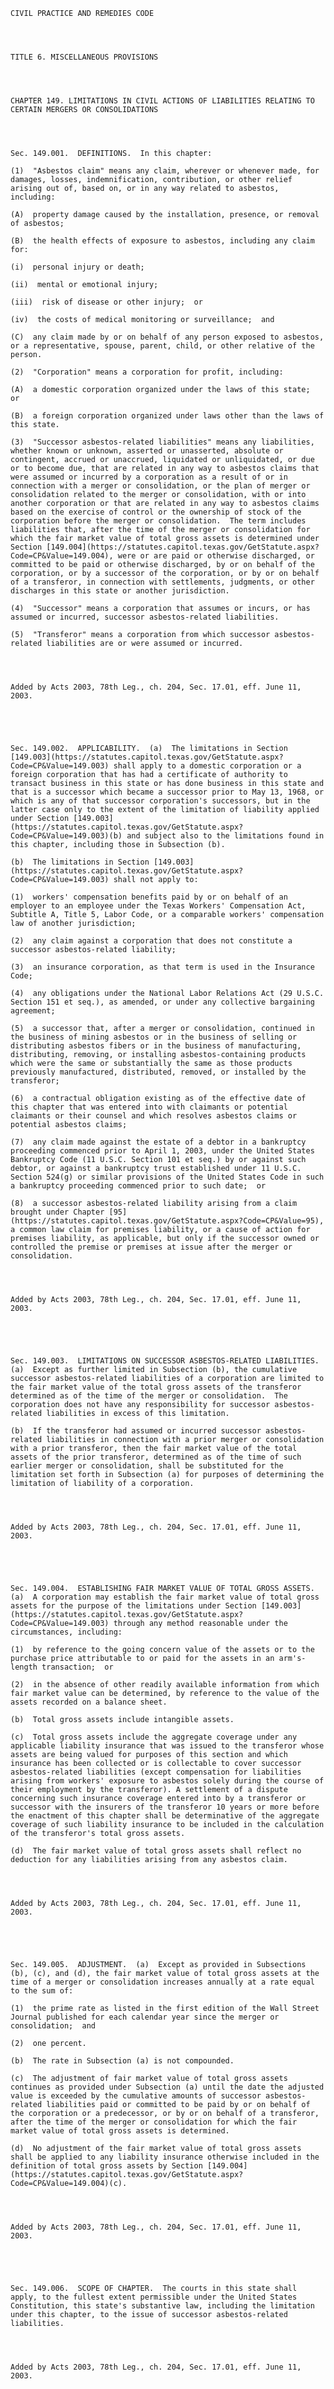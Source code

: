 ﻿
    
    
    	
    					
    
    
    CIVIL PRACTICE AND REMEDIES CODE
    
      
    
    
    TITLE 6. MISCELLANEOUS PROVISIONS
    
      
    
    
    CHAPTER 149. LIMITATIONS IN CIVIL ACTIONS OF LIABILITIES RELATING TO CERTAIN MERGERS OR CONSOLIDATIONS
    
      
    
    
    Sec. 149.001.  DEFINITIONS.  In this chapter:
    
    (1)  "Asbestos claim" means any claim, wherever or whenever made, for damages, losses, indemnification, contribution, or other relief arising out of, based on, or in any way related to asbestos, including:
    
    (A)  property damage caused by the installation, presence, or removal of asbestos;
    
    (B)  the health effects of exposure to asbestos, including any claim for:
    
    (i)  personal injury or death;
    
    (ii)  mental or emotional injury;
    
    (iii)  risk of disease or other injury;  or
    
    (iv)  the costs of medical monitoring or surveillance;  and
    
    (C)  any claim made by or on behalf of any person exposed to asbestos, or a representative, spouse, parent, child, or other relative of the person.
    
    (2)  "Corporation" means a corporation for profit, including:
    
    (A)  a domestic corporation organized under the laws of this state;  or
    
    (B)  a foreign corporation organized under laws other than the laws of this state.
    
    (3)  "Successor asbestos-related liabilities" means any liabilities, whether known or unknown, asserted or unasserted, absolute or contingent, accrued or unaccrued, liquidated or unliquidated, or due or to become due, that are related in any way to asbestos claims that were assumed or incurred by a corporation as a result of or in connection with a merger or consolidation, or the plan of merger or consolidation related to the merger or consolidation, with or into another corporation or that are related in any way to asbestos claims based on the exercise of control or the ownership of stock of the corporation before the merger or consolidation.  The term includes liabilities that, after the time of the merger or consolidation for which the fair market value of total gross assets is determined under Section [149.004](https://statutes.capitol.texas.gov/GetStatute.aspx?Code=CP&Value=149.004), were or are paid or otherwise discharged, or committed to be paid or otherwise discharged, by or on behalf of the corporation, or by a successor of the corporation, or by or on behalf of a transferor, in connection with settlements, judgments, or other discharges in this state or another jurisdiction.
    
    (4)  "Successor" means a corporation that assumes or incurs, or has assumed or incurred, successor asbestos-related liabilities.
    
    (5)  "Transferor" means a corporation from which successor asbestos-related liabilities are or were assumed or incurred.
    
    
    
    
    Added by Acts 2003, 78th Leg., ch. 204, Sec. 17.01, eff. June 11, 2003.
    
    
    
    
    
    Sec. 149.002.  APPLICABILITY.  (a)  The limitations in Section [149.003](https://statutes.capitol.texas.gov/GetStatute.aspx?Code=CP&Value=149.003) shall apply to a domestic corporation or a foreign corporation that has had a certificate of authority to transact business in this state or has done business in this state and that is a successor which became a successor prior to May 13, 1968, or which is any of that successor corporation's successors, but in the latter case only to the extent of the limitation of liability applied under Section [149.003](https://statutes.capitol.texas.gov/GetStatute.aspx?Code=CP&Value=149.003)(b) and subject also to the limitations found in this chapter, including those in Subsection (b).
    
    (b)  The limitations in Section [149.003](https://statutes.capitol.texas.gov/GetStatute.aspx?Code=CP&Value=149.003) shall not apply to:
    
    (1)  workers' compensation benefits paid by or on behalf of an employer to an employee under the Texas Workers' Compensation Act, Subtitle A, Title 5, Labor Code, or a comparable workers' compensation law of another jurisdiction;
    
    (2)  any claim against a corporation that does not constitute a successor asbestos-related liability;
    
    (3)  an insurance corporation, as that term is used in the Insurance Code;
    
    (4)  any obligations under the National Labor Relations Act (29 U.S.C. Section 151 et seq.), as amended, or under any collective bargaining agreement;
    
    (5)  a successor that, after a merger or consolidation, continued in the business of mining asbestos or in the business of selling or distributing asbestos fibers or in the business of manufacturing, distributing, removing, or installing asbestos-containing products which were the same or substantially the same as those products previously manufactured, distributed, removed, or installed by the transferor;
    
    (6)  a contractual obligation existing as of the effective date of this chapter that was entered into with claimants or potential claimants or their counsel and which resolves asbestos claims or potential asbestos claims;
    
    (7)  any claim made against the estate of a debtor in a bankruptcy proceeding commenced prior to April 1, 2003, under the United States Bankruptcy Code (11 U.S.C. Section 101 et seq.) by or against such debtor, or against a bankruptcy trust established under 11 U.S.C. Section 524(g) or similar provisions of the United States Code in such a bankruptcy proceeding commenced prior to such date;  or
    
    (8)  a successor asbestos-related liability arising from a claim brought under Chapter [95](https://statutes.capitol.texas.gov/GetStatute.aspx?Code=CP&Value=95), a common law claim for premises liability, or a cause of action for premises liability, as applicable, but only if the successor owned or controlled the premise or premises at issue after the merger or consolidation.
    
    
    
    
    Added by Acts 2003, 78th Leg., ch. 204, Sec. 17.01, eff. June 11, 2003.
    
    
    
    
    
    Sec. 149.003.  LIMITATIONS ON SUCCESSOR ASBESTOS-RELATED LIABILITIES.  (a)  Except as further limited in Subsection (b), the cumulative successor asbestos-related liabilities of a corporation are limited to the fair market value of the total gross assets of the transferor determined as of the time of the merger or consolidation.  The corporation does not have any responsibility for successor asbestos-related liabilities in excess of this limitation.
    
    (b)  If the transferor had assumed or incurred successor asbestos-related liabilities in connection with a prior merger or consolidation with a prior transferor, then the fair market value of the total assets of the prior transferor, determined as of the time of such earlier merger or consolidation, shall be substituted for the limitation set forth in Subsection (a) for purposes of determining the limitation of liability of a corporation.
    
    
    
    
    Added by Acts 2003, 78th Leg., ch. 204, Sec. 17.01, eff. June 11, 2003.
    
    
    
    
    
    Sec. 149.004.  ESTABLISHING FAIR MARKET VALUE OF TOTAL GROSS ASSETS.  (a)  A corporation may establish the fair market value of total gross assets for the purpose of the limitations under Section [149.003](https://statutes.capitol.texas.gov/GetStatute.aspx?Code=CP&Value=149.003) through any method reasonable under the circumstances, including:
    
    (1)  by reference to the going concern value of the assets or to the purchase price attributable to or paid for the assets in an arm's-length transaction;  or
    
    (2)  in the absence of other readily available information from which fair market value can be determined, by reference to the value of the assets recorded on a balance sheet.
    
    (b)  Total gross assets include intangible assets.
    
    (c)  Total gross assets include the aggregate coverage under any applicable liability insurance that was issued to the transferor whose assets are being valued for purposes of this section and which insurance has been collected or is collectable to cover successor asbestos-related liabilities (except compensation for liabilities arising from workers' exposure to asbestos solely during the course of their employment by the transferor). A settlement of a dispute concerning such insurance coverage entered into by a transferor or successor with the insurers of the transferor 10 years or more before the enactment of this chapter shall be determinative of the aggregate coverage of such liability insurance to be included in the calculation of the transferor's total gross assets.
    
    (d)  The fair market value of total gross assets shall reflect no deduction for any liabilities arising from any asbestos claim.
    
    
    
    
    Added by Acts 2003, 78th Leg., ch. 204, Sec. 17.01, eff. June 11, 2003.
    
    
    
    
    
    Sec. 149.005.  ADJUSTMENT.  (a)  Except as provided in Subsections (b), (c), and (d), the fair market value of total gross assets at the time of a merger or consolidation increases annually at a rate equal to the sum of:
    
    (1)  the prime rate as listed in the first edition of the Wall Street Journal published for each calendar year since the merger or consolidation;  and
    
    (2)  one percent.
    
    (b)  The rate in Subsection (a) is not compounded.
    
    (c)  The adjustment of fair market value of total gross assets continues as provided under Subsection (a) until the date the adjusted value is exceeded by the cumulative amounts of successor asbestos-related liabilities paid or committed to be paid by or on behalf of the corporation or a predecessor, or by or on behalf of a transferor, after the time of the merger or consolidation for which the fair market value of total gross assets is determined.
    
    (d)  No adjustment of the fair market value of total gross assets shall be applied to any liability insurance otherwise included in the definition of total gross assets by Section [149.004](https://statutes.capitol.texas.gov/GetStatute.aspx?Code=CP&Value=149.004)(c).
    
    
    
    
    Added by Acts 2003, 78th Leg., ch. 204, Sec. 17.01, eff. June 11, 2003.
    
    
    
    
    
    Sec. 149.006.  SCOPE OF CHAPTER.  The courts in this state shall apply, to the fullest extent permissible under the United States Constitution, this state's substantive law, including the limitation under this chapter, to the issue of successor asbestos-related liabilities.
    
    
    
    
    Added by Acts 2003, 78th Leg., ch. 204, Sec. 17.01, eff. June 11, 2003.
    
    
    
    
    				
